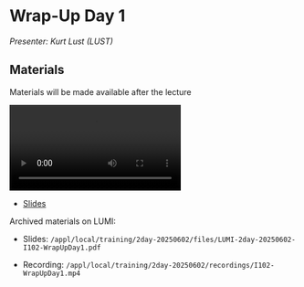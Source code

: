 # Wrap-Up Day 1

*Presenter: Kurt Lust (LUST)*


## Materials

Materials will be made available after the lecture

<video src="https://462000265.lumidata.eu/2day-20250602/recordings/I102-WrapUpDay1.mp4" controls="controls"></video>

<!--
-   A video recording will follow.
-->

-   [Slides](https://462000265.lumidata.eu/2day-20250602/files/LUMI-2day-20250602-I102-WrapUpDay1.pdf)

Archived materials on LUMI:

-   Slides: `/appl/local/training/2day-20250602/files/LUMI-2day-20250602-I102-WrapUpDay1.pdf`

-   Recording: `/appl/local/training/2day-20250602/recordings/I102-WrapUpDay1.mp4`

